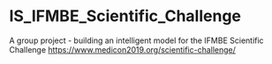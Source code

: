 # IS_IFMBE_Scientific_Challenge
 A group project - building an intelligent model for the IFMBE Scientific Challenge https://www.medicon2019.org/scientific-challenge/
